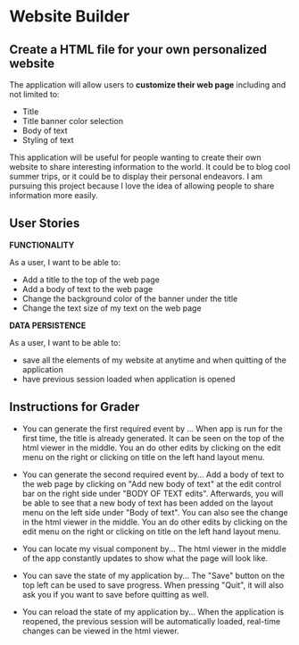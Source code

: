 # Website Builder

## Create a HTML file for your own personalized website

The application will allow users to **customize their web page** including and not limited to:
- Title
- Title banner color selection
- Body of text
- Styling of text

This application will be useful for people wanting to create their own website to share interesting information 
to the world. It could be to blog cool summer trips, or it could be to display their personal endeavors. I am 
pursuing this project because I love the idea of allowing people to share information more easily.

## User Stories

**FUNCTIONALITY**

As a user, I want to be able to:
- Add a title to the top of the web page
- Add a body of text to the web page
- Change the background color of the banner under the title
- Change the text size of my text on the web page

**DATA PERSISTENCE**

As a user, I want to be able to:
- save all the elements of my website at anytime and when quitting of the application
- have previous session loaded when application is opened

## Instructions for Grader
- You can generate the first required event by ... 
  When app is run for the first time, the title is already generated. It can be seen on the top of the html viewer in 
  the middle. You an do other edits by clicking on the edit menu on the right or clicking on title on the left hand 
  layout menu.
  
- You can generate the second required event by...
  Add a body of text to the web page by clicking on "Add new body of text" at the edit control bar on the right side
  under "BODY OF TEXT edits". Afterwards, you will be able to see that a new body of text has been added on the layout 
  menu on the left side under "Body of text". You can also see the change in the html viewer in the middle. You an do 
  other edits by clicking on the edit menu on the right or clicking on title on the left hand layout menu.
  
- You can locate my visual component by...
  The html viewer in the middle of the app constantly updates to show what the page will look like.

- You can save the state of my application by...
  The "Save" button on the top left can be used to save progress. When pressing "Quit", it will also ask you if you 
  want to save before quitting as well.
  
- You can reload the state of my application by...
  When the application is reopened, the previous session will be automatically loaded, real-time changes can be viewed
  in the html viewer.
